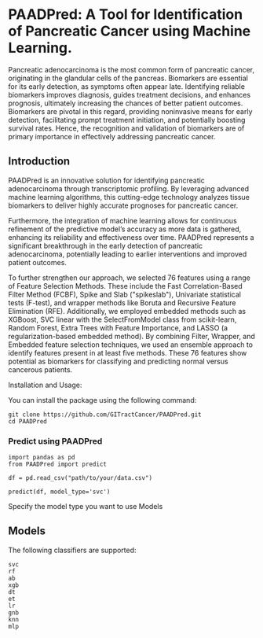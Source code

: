 # PAADPred: A Tool for Identification of Pancreatic Cancer using Machine Learning.
Pancreatic adenocarcinoma is the most common form of pancreatic cancer, originating in the glandular cells of the pancreas. Biomarkers are essential for its early detection, as symptoms often appear late. Identifying reliable biomarkers improves diagnosis, guides treatment decisions, and enhances prognosis, ultimately increasing the chances of better patient outcomes. Biomarkers are pivotal in this regard, providing noninvasive means for early detection, facilitating prompt treatment initiation, and potentially boosting survival rates. Hence, the recognition and validation of biomarkers are of primary importance in effectively addressing pancreatic cancer.


## Introduction

PAADPred is an innovative solution for identifying pancreatic adenocarcinoma through transcriptomic profiling. By leveraging advanced machine learning algorithms, this cutting-edge technology analyzes tissue biomarkers to deliver highly accurate prognoses for pancreatic cancer.

Furthermore, the integration of machine learning allows for continuous refinement of the predictive model’s accuracy as more data is gathered, enhancing its reliability and effectiveness over time. PAADPred represents a significant breakthrough in the early detection of pancreatic adenocarcinoma, potentially leading to earlier interventions and improved patient outcomes.

To further strengthen our approach, we selected 76 features using a range of Feature Selection Methods. These include the Fast Correlation-Based Filter Method (FCBF), Spike and Slab ("spikeslab"), Univariate statistical tests (F-test), and wrapper methods like Boruta and Recursive Feature Elimination (RFE). Additionally, we employed embedded methods such as XGBoost, SVC linear with the SelectFromModel class from scikit-learn, Random Forest, Extra Trees with Feature Importance, and LASSO (a regularization-based embedded method). By combining Filter, Wrapper, and Embedded feature selection techniques, we used an ensemble approach to identify features present in at least five methods. These 76 features show potential as biomarkers for classifying and predicting normal versus cancerous patients.




Installation and Usage:

You can install the package using the following command:


    git clone https://github.com/GITractCancer/PAADPred.git
    cd PAADPred



### Predict using PAADPred

    import pandas as pd
    from PAADPred import predict

    df = pd.read_csv("path/to/your/data.csv")

    predict(df, model_type='svc')

    
Specify the model type you want to use Models


## Models

The following classifiers are supported:

    svc
    rf
    ab
    xgb
    dt
    et
    lr
    gnb
    knn
    mlp
